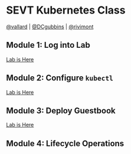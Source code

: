 # SEVT Kubernetes Class
[@vallard](https://twitter.com/vallard]) |
[@DCgubbins](https://twitter.com/DCgubbins) | 
[@rivimont](https://twitter.com/rivimont)

## Module 1: Log into Lab
[Lab is Here](LOGIN.md)

## Module 2: Configure ```kubectl```
[Lab is Here](KUBECTL.md)

## Module 3: Deploy Guestbook
[Lab is Here](RUNNING.md)

## Module 4: Lifecycle Operations
